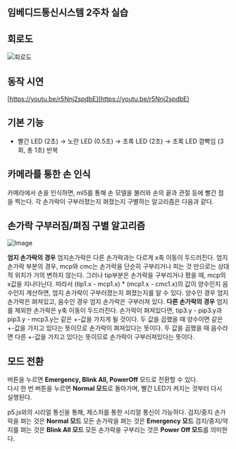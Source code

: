 ## 임베디드통신시스템 2주차 실습

## 회로도

![회로도](https://github.com/user-attachments/assets/ab77fc50-74ea-4996-94e7-afc7b84a9bfc)


## 동작 시연

[https://youtu.be/r5Nnj2spdbE](https://youtu.be/r5Nnj2spdbE)

## 기본 기능  
- 빨간 LED (2초) → 노란 LED (0.5초) → 초록 LED (2초) → 초록 LED 깜빡임 (3회, 총 1초) 반복  

## 카메라를 통한 손 인식
카메라에서 손을 인식하면, ml5를 통해 손 모델을 불러와 손의 끝과 관절 등에 빨간 점을 찍는다.
각 손가락이 구부러졌는지 펴졌는지 구별하는 알고리즘은 다음과 같다.

## 손가락 구부러짐/펴짐 구별 알고리즘

![Image](https://github.com/user-attachments/assets/8c659c22-e681-4d7c-94fc-259756e14997)

**엄지 손가락의 경우**
엄지손가락은 다른 손가락과는 다르게 x축 이동이 두드러진다.
엄지손가락 부분의 경우, mcp와 cmc는 손가락을 단순히 구부리거나 피는 것 만으로는 상대적 위치가 거의 변하지 않는다.
그러나 tip부분은 손가락을 구부리거나 폈을 때, mcp의 x값을 지나다닌다.
따라서 (tip1.x - mcp1.x) * (mcp1.x - cmc1.x)의 값이 양수인지 음수인지 계산하면, 엄지 손가락이 구부러졌는지 펴졌는지를 알 수 있다.
양수인 경우 엄지 손가락은 펴져있고, 음수인 경우 엄지 손가락은 구부러져 있다.
**다른 손가락의 경우**
엄지를 제외한 손가락은 y축 이동이 두드러진다.
손가락이 펴져있다면, tip3.y - pip3.y과 pip3.y - mcp3.y는 같은 +-값을 가지게 될 것이다.
두 값을 곱했을 때 양수이면 같은 +-값을 가지고 있다는 뜻이므로 손가락이 펴져있다는 뜻이다.
두 값을 곱했을 때 음수라면 다른 +-값을 가지고 있다는 뜻이므로 손가락이 구부러져있다는 뜻이다.

## 모드 전환  
버튼을 누르면 **Emergency, Blink All, PowerOff** 모드로 전환할 수 있다.  
다시 한 번 버튼을 누르면 **Normal 모드**로 돌아가며, 빨간 LED가 켜지는 것부터 다시 실행된다.

p5.js와의 시리얼 통신을 통해, 제스처를 통한 시리얼 통신이 가능하다.
검지/중지 손가락을 펴는 것은 **Normal 모드**
모든 손가락을 펴는 것은 **Emergency 모드**
검지/중지/약지를 펴는 것은 **Blink All 모드**
모든 손가락을 구부리는 것은 **Power Off 모드**를 의미한다.
